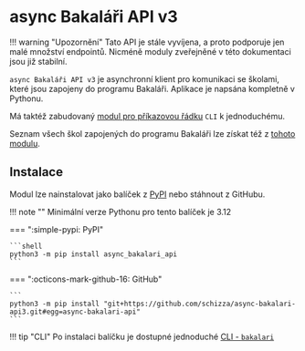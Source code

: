 # async Bakaláři API v3

!!! warning "Upozornění"
    Tato API je stále vyvíjena, a proto podporuje jen malé množství endpointů. Nicméně moduly zveřejněné v této dokumentaci jsou již stabilní.

`async Bakaláři API v3` je asynchronní klient pro komunikaci se školami, které jsou zapojeny do programu Bakaláři. Aplikace je napsána kompletně v Pythonu.

Má taktéž zabudovaný [modul pro příkazovou řádku](cli/index.md) `CLI` k jednoduchému.

Seznam všech škol zapojených do programu Bakaláři lze získat též z [tohoto modulu](bakalari/seznam_skol.md).

## Instalace

Modul lze nainstalovat jako balíček z [PyPI](https://pypi.org/project/async-bakalari-api/) nebo stáhnout z GitHubu.

!!! note ""
    Minimální verze Pythonu pro tento balíček je 3.12

=== ":simple-pypi: PyPI"

    ```shell
    python3 -m pip install async_bakalari_api
    ```

=== ":octicons-mark-github-16: GitHub"

    ```
    python3 -m pip install "git+https://github.com/schizza/async-bakalari-api3.git#egg=async-bakalari-api"
    ```
!!! tip "CLI"
    Po instalaci balíčku je dostupné jednoduché [CLI - `bakalari`](./cli/index.md)
